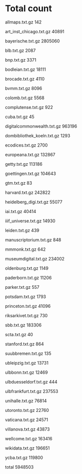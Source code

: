 # Total count

allmaps.txt.gz
142


art_inst_chicago.txt.gz
40891


bayerische.txt.gz
2805060


blb.txt.gz
2087


bnp.txt.gz
3371


bodleian.txt.gz
18111


brocade.txt.gz
4110


bvmm.txt.gz
8096


colomb.txt.gz
5568


complutense.txt.gz
922


cuba.txt.gz
45


digitalcommonwealth.txt.gz
963196


dombibliothek_koeln.txt.gz
1293


ecodices.txt.gz
2700


europeana.txt.gz
132867


getty.txt.gz
113186


goettingen.txt.gz
104643


gtm.txt.gz
83


harvard.txt.gz
242822


heidelberg_digi.txt.gz
55077


iai.txt.gz
40414


iiif_universe.txt.gz
14930


leiden.txt.gz
439


manuscriptorium.txt.gz
848


mmmonk.txt.gz
642


museumdigital.txt.gz
234002


oldenburg.txt.gz
1149


paderborn.txt.gz
11206


parker.txt.gz
557


potsdam.txt.gz
1793


princeton.txt.gz
41096


riksarkivet.txt.gz
730


sbb.txt.gz
183306


scta.txt.gz
40


stanford.txt.gz
864


suubbremen.txt.gz
135


ubleipzig.txt.gz
13731


ulbbonn.txt.gz
12469


ulbduesseldorf.txt.gz
444


ulbfrankfurt.txt.gz
237553


unihalle.txt.gz
76814


utoronto.txt.gz
22760


vaticana.txt.gz
24571


villanova.txt.gz
43873


wellcome.txt.gz
163416


wikidata.txt.gz
196651


ycba.txt.gz
119800


total
5948503
